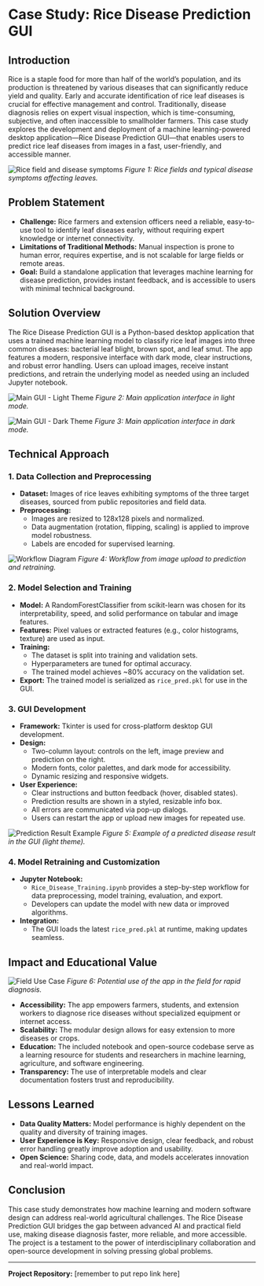 # Case Study: Rice Disease Prediction GUI

## Introduction
Rice is a staple food for more than half of the world’s population, and its production is threatened by various diseases that can significantly reduce yield and quality. Early and accurate identification of rice leaf diseases is crucial for effective management and control. Traditionally, disease diagnosis relies on expert visual inspection, which is time-consuming, subjective, and often inaccessible to smallholder farmers. This case study explores the development and deployment of a machine learning-powered desktop application—Rice Disease Prediction GUI—that enables users to predict rice leaf diseases from images in a fast, user-friendly, and accessible manner.

![Rice field and disease symptoms](images/case_study_rice_field.jpg)
*Figure 1: Rice fields and typical disease symptoms affecting leaves.*

## Problem Statement
- **Challenge:** Rice farmers and extension officers need a reliable, easy-to-use tool to identify leaf diseases early, without requiring expert knowledge or internet connectivity.
- **Limitations of Traditional Methods:** Manual inspection is prone to human error, requires expertise, and is not scalable for large fields or remote areas.
- **Goal:** Build a standalone application that leverages machine learning for disease prediction, provides instant feedback, and is accessible to users with minimal technical background.

## Solution Overview
The Rice Disease Prediction GUI is a Python-based desktop application that uses a trained machine learning model to classify rice leaf images into three common diseases: bacterial leaf blight, brown spot, and leaf smut. The app features a modern, responsive interface with dark mode, clear instructions, and robust error handling. Users can upload images, receive instant predictions, and retrain the underlying model as needed using an included Jupyter notebook.

![Main GUI - Light Theme](images/screenshot_main_gui_light_theme.png)
*Figure 2: Main application interface in light mode.*

![Main GUI - Dark Theme](images/screenshot_main_gui_dark_theme.png)
*Figure 3: Main application interface in dark mode.*

## Technical Approach
### 1. Data Collection and Preprocessing
- **Dataset:** Images of rice leaves exhibiting symptoms of the three target diseases, sourced from public repositories and field data.
- **Preprocessing:**
  - Images are resized to 128x128 pixels and normalized.
  - Data augmentation (rotation, flipping, scaling) is applied to improve model robustness.
  - Labels are encoded for supervised learning.

![Workflow Diagram](images/case_study_workflow.png)
*Figure 4: Workflow from image upload to prediction and retraining.*

### 2. Model Selection and Training
- **Model:** A RandomForestClassifier from scikit-learn was chosen for its interpretability, speed, and solid performance on tabular and image features.
- **Features:** Pixel values or extracted features (e.g., color histograms, texture) are used as input.
- **Training:**
  - The dataset is split into training and validation sets.
  - Hyperparameters are tuned for optimal accuracy.
  - The trained model achieves ~80% accuracy on the validation set.
- **Export:** The trained model is serialized as `rice_pred.pkl` for use in the GUI.

### 3. GUI Development
- **Framework:** Tkinter is used for cross-platform desktop GUI development.
- **Design:**
  - Two-column layout: controls on the left, image preview and prediction on the right.
  - Modern fonts, color palettes, and dark mode for accessibility.
  - Dynamic resizing and responsive widgets.
- **User Experience:**
  - Clear instructions and button feedback (hover, disabled states).
  - Prediction results are shown in a styled, resizable info box.
  - All errors are communicated via pop-up dialogs.
  - Users can restart the app or upload new images for repeated use.

![Prediction Result Example](images/screenshot_pred_light_theme.png)
*Figure 5: Example of a predicted disease result in the GUI (light theme).* 

### 4. Model Retraining and Customization
- **Jupyter Notebook:**
  - `Rice_Disease_Training.ipynb` provides a step-by-step workflow for data preprocessing, model training, evaluation, and export.
  - Developers can update the model with new data or improved algorithms.
- **Integration:**
  - The GUI loads the latest `rice_pred.pkl` at runtime, making updates seamless.

## Impact and Educational Value

![Field Use Case](images/case_study_mobile_field.png)
*Figure 6: Potential use of the app in the field for rapid diagnosis.*

- **Accessibility:** The app empowers farmers, students, and extension workers to diagnose rice diseases without specialized equipment or internet access.
- **Scalability:** The modular design allows for easy extension to more diseases or crops.
- **Education:** The included notebook and open-source codebase serve as a learning resource for students and researchers in machine learning, agriculture, and software engineering.
- **Transparency:** The use of interpretable models and clear documentation fosters trust and reproducibility.

## Lessons Learned
- **Data Quality Matters:** Model performance is highly dependent on the quality and diversity of training images.
- **User Experience is Key:** Responsive design, clear feedback, and robust error handling greatly improve adoption and usability.
- **Open Science:** Sharing code, data, and models accelerates innovation and real-world impact.

## Conclusion
This case study demonstrates how machine learning and modern software design can address real-world agricultural challenges. The Rice Disease Prediction GUI bridges the gap between advanced AI and practical field use, making disease diagnosis faster, more reliable, and more accessible. The project is a testament to the power of interdisciplinary collaboration and open-source development in solving pressing global problems.

---

**Project Repository:** [remember to put repo link here]
